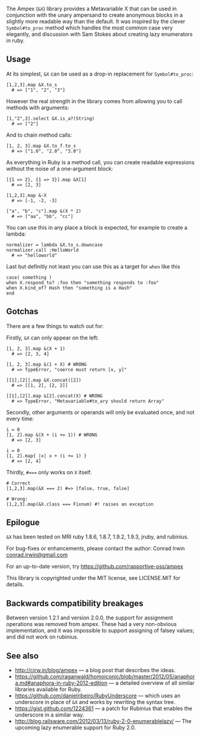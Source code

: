 The Ampex (`&X`) library provides a Metavariable X that can be used in conjunction with the unary ampersand to create anonymous blocks in a slightly more readable way than the default. It was inspired by the clever `Symbol#to_proc` method which handles the most common case very elegantly, and discussion with Sam Stokes about creating lazy enumerators in ruby.

Usage
-----

At its simplest, `&X` can be used as a drop-in replacement for `Symbol#to_proc`:

    [1,2,3].map &X.to_s
      # => ["1", "2", "3"]

However the real strength in the library comes from allowing you to call methods with arguments:

    [1,"2",3].select &X.is_a?(String)
      # => ["2"]

And to chain method calls:

    [1, 2, 3].map &X.to_f.to_s
      # => ["1.0", "2.0", "3.0"]

As everything in Ruby is a method call, you can create readable expressions without the noise of a one-argument block:

    [{1 => 2}, {1 => 3}].map &X[1]
      # => [2, 3]

    [1,2,3].map &-X
      # => [-1, -2, -3]

    ["a", "b", "c"].map &(X * 2)
      # => ["aa", "bb", "cc"]

You can use this in any place a block is expected, for example to create a lambda:

    normalizer = lambda &X.to_s.downcase
    normalizer.call :HelloWorld
      # => "helloworld"

Last but definitly not least you can use this as a target for `when` like this

    case( something )
    when X.respond_to? :foo then "something responds to :foo"
    when X.kind_of? Hash then "something is a Hash"
    end

Gotchas
-------

There are a few things to watch out for:

Firstly, `&X` can only appear on the left:

    [1, 2, 3].map &(X + 1)
      # => [2, 3, 4]

    [1, 2, 3].map &(1 + X) # WRONG
      # => TypeError, "coerce must return [x, y]"

    [[1],[2]].map &X.concat([2])
      # => [[1, 2], [2, 2]]

    [[1],[2]].map &[2].concat(X) # WRONG
      # => TypeError, "Metavariable#to_ary should return Array"

Secondly, other arguments or operands will only be evaluated once, and not every time:

    i = 0
    [1, 2].map &(X + (i += 1)) # WRONG
      # => [2, 3]

    i = 0
    [1, 2].map{ |x| x + (i += 1) }
      # => [2, 4]


Thirdly, `#===` only works on `X` itself.

    # Correct
    [1,2,3].map(&X === 2) #=> [false, true, false]

    # Wrong:
    [1,2,3].map(&X.class === Fixnum) #! raises an exception

Epilogue
--------

`&X` has been tested on MRI ruby 1.8.6, 1.8.7, 1.9.2, 1.9.3, jruby, and rubinius.

For bug-fixes or enhancements, please contact the author: Conrad Irwin <conrad.irwin@gmail.com>

For an up-to-date version, try <https://github.com/rapportive-oss/ampex>

This library is copyrighted under the MIT license, see LICENSE.MIT for details.


Backwards compatibility breakages
---------------------------------

Between version 1.2.1 and version 2.0.0, the support for assignment operations was removed from
ampex. These had a very non-obvious implementation, and it was impossible to support
assigning of falsey values; and did not work on rubinius.

See also
--------

* <http://cirw.in/blog/ampex> — a blog post that describes the ideas.
* <https://github.com/raganwald/homoiconic/blob/master/2012/05/anaphora.md#anaphora-in-ruby-2012-edition> — a detailed overview of all similar libraries available for Ruby.
* <https://github.com/danielribeiro/RubyUnderscore> — which uses an underscore in place of `&X` and works by rewriting the syntax tree.
* <https://gist.github.com/1224361> — a patch for Rubinius that enables the underscore in a similar way.
* <http://blog.railsware.com/2012/03/13/ruby-2-0-enumerablelazy/> — The upcoming lazy enumerable support for Ruby 2.0.

